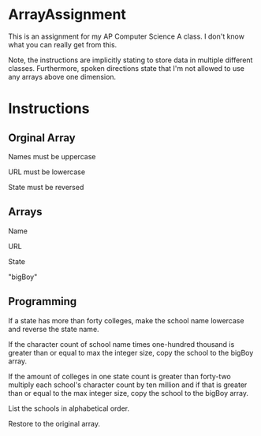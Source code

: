 # ArrayAssignment
This is an assignment for my AP Computer Science A class. I don't know what you can really get from this.

Note, the instructions are implicitly stating to store data in multiple different classes. Furthermore, spoken directions state that I'm not allowed to use any arrays above one dimension.

# Instructions
Orginal Array
-
Names must be uppercase

URL must be lowercase

State must be reversed

Arrays
-
Name

URL

State

"bigBoy"

Programming
-
If a state has more than forty colleges, make the school name lowercase and reverse the state name.

If the character count of school name times one-hundred thousand is greater than or equal to max the integer size, copy the school to the bigBoy array. 

If the amount of colleges in one state count is greater than forty-two multiply each school's character count by ten million and if that is greater than or equal to the max integer size, copy the school to the bigBoy array.

List the schools in alphabetical order.

Restore to the original array.